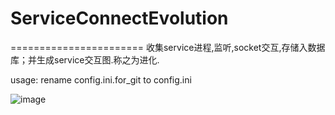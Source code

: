 # ServiceConnectEvolution
=======================
收集service进程,监听,socket交互,存储入数据库；并生成service交互图.称之为进化.

usage:
	rename config.ini.for_git to config.ini


![image](https://github.com/talenhao/ServiceConnectEvolution/blob/master/img/Spectacle.t21068.png?raw=true)
